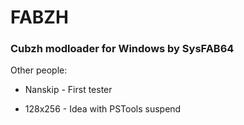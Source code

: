 # FABZH

### Cubzh modloader for Windows by SysFAB64

Other people:

* Nanskip - First tester

* 128x256 - Idea with PSTools suspend
